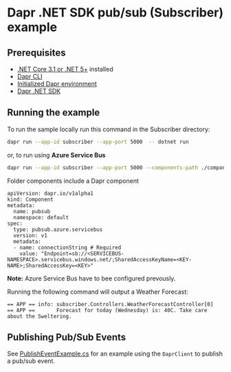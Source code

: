 # Dapr .NET SDK pub/sub (Subscriber) example

## Prerequisites

- [.NET Core 3.1 or .NET 5+](https://dotnet.microsoft.com/download) installed
- [Dapr CLI](https://docs.dapr.io/getting-started/install-dapr-cli/)
- [Initialized Dapr environment](https://docs.dapr.io/getting-started/install-dapr-selfhost/)
- [Dapr .NET SDK](https://docs.dapr.io/developing-applications/sdks/dotnet/)

## Running the example

To run the sample locally run this command in the Subscriber directory:

```sh
dapr run --app-id subscriber --app-port 5000  -- dotnet run
```
or, to run using **Azure Service Bus**

```sh
dapr run --app-id subscriber --app-port 5000 --components-path ./components -- dotnet run
```

Folder components include a Dapr component 
```
apiVersion: dapr.io/v1alpha1
kind: Component
metadata:
  name: pubsub
  namespace: default
spec:
  type: pubsub.azure.servicebus
  version: v1
  metadata:
  - name: connectionString # Required    
    value: "Endpoint=sb://<SERVICEBUS-NAMESPACE>.servicebus.windows.net/;SharedAccessKeyName=<KEY-NAME>;SharedAccessKey=<KEY>"
```

**Note:** Azure Service Bus have to bee configured prevously.


Running the following command will output a Weather Forecast:

```
== APP == info: subscriber.Controllers.WeatherForecastController[0]
== APP ==       Forecast for today (Wednesday) is: 40C. Take care about the Sweltering.
```

## Publishing Pub/Sub Events

See [PublishEventExample.cs](./PublishEventExample.cs) for an example using the `DaprClient` to publish a pub/sub event.
